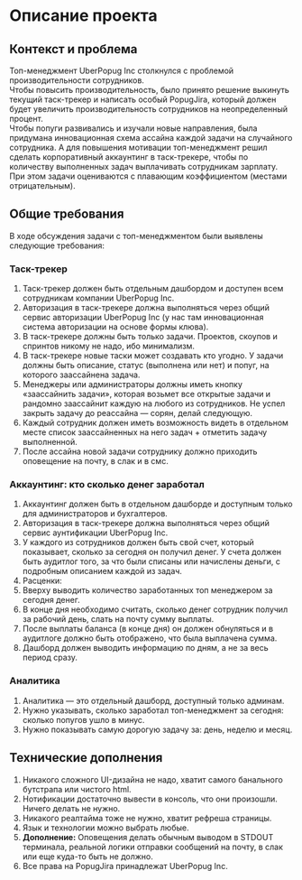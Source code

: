 # Описание проекта

## Контекст и проблема

Топ-менеджмент UberPopug Inc столкнулся с проблемой производительности сотрудников.   
Чтобы повысить производительность, было принято решение выкинуть текущий таск-трекер и написать особый PopugJira, который должен будет увеличить производительность сотрудников на неопределенный процент.  
Чтобы попуги развивались и изучали новые направления, была придумана инновационная схема ассайна каждой задачи на случайного сотрудника. А для повышения мотивации топ-менеджмент решил сделать корпоративный аккаунтинг в таск-трекере, чтобы по количеству выполненных задач выплачивать сотрудникам зарплату.   
При этом задачи оцениваются с плавающим коэффициентом (местами отрицательным).

## Общие требования

В ходе обсуждения задачи с топ-менеджментом были выявлены следующие требования:

### Таск-трекер

1. Таск-трекер должен быть отдельным дашбордом и доступен всем сотрудникам компании UberPopug Inc.
1. Авторизация в таск-трекере должна выполняться через общий сервис авторизации UberPopug Inc (у нас там инновационная система авторизации на основе формы клюва).
1. В таск-трекере должны быть только задачи. Проектов, скоупов и спринтов никому не надо, ибо минимализм.
1. В таск-трекере новые таски может создавать кто угодно. У задачи должны быть описание, статус (выполнена или нет) и попуг, на которого заассайнена задача.
1. Менеджеры или администраторы должны иметь кнопку «заассайнить задачи», которая возьмет все открытые задачи и рандомно заассайнит каждую на любого из сотрудников. Не успел закрыть задачу до реассайна — сорян, делай следующую.
1. Каждый сотрудник должен иметь возможность видеть в отдельном месте список заассайненных на него задач + отметить задачу выполненной.
1. После ассайна новой задачи сотруднику должно приходить оповещение на почту, в слак и в смс.

### Аккаунтинг: кто сколько денег заработал

1. Аккаунтинг должен быть в отдельном дашборде и доступным только для администраторов и бухгалтеров.
1. Авторизация в таск-трекере должна выполняться через общий сервис аунтификации UberPopug Inc.
1. У каждого из сотрудников должен быть свой счет, который показывает, сколько за сегодня он получил денег. У счета должен быть аудитлог того, за что были списаны или начислены деньги, с подробным описанием каждой из задач.
1. Расценки:
1. Вверху выводить количество заработанных топ менеджером за сегодня денег.
1. В конце дня необходимо считать, сколько денег сотрудник получил за рабочий день, слать на почту сумму выплаты.
1. После выплаты баланса (в конце дня) он должен обнуляться и в аудитлоге должно быть отображено, что была выплачена сумма.
1. Дашборд должен выводить информацию по дням, а не за весь период сразу.

### Аналитика

1. Аналитика — это отдельный дашборд, доступный только админам.
1. Нужно указывать, сколько заработал топ-менеджмент за сегодня: сколько попугов ушло в минус.
1. Нужно показывать самую дорогую задачу за: день, неделю и месяц.

## Технические дополнения

1. Никакого сложного UI-дизайна не надо, хватит самого банального бутстрапа или чистого html.
1. Нотификации достаточно вывести в консоль, что они произошли. Ничего делать не нужно.
1. Никакого реалтайма тоже не нужно, хватит рефреша страницы.
1. Язык и технологии можно выбрать любые.
1. **Дополнение:** Оповещения делать обычным выводом в STDOUT терминала, реальной логики отправки сообщений на почту, в слак или еще куда-то быть не должно.
1. Все права на PopugJira принадлежат UberPopug Inc.
